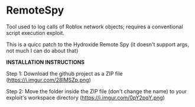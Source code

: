 # RemoteSpy
Tool used to log calls of Roblox network objects; requires a conventional script execution exploit.

This is a quicc patch to the Hydroxide Remote Spy (it doesn't support args, not much I can do about that)

**INSTALLATION INSTRUCTIONS**

Step 1: Download the github project as a ZIP file (https://i.imgur.com/28IMSZp.png)

Step 2: Move the folder inside the ZIP file (don't change the name) to your exploit's workspace directory (https://i.imgur.com/0pY2pqY.png)
